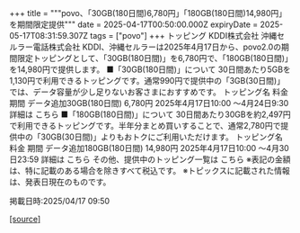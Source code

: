 +++
title = """povo、「30GB(180日間)6,780円」「180GB(180日間)14,980円」を期間限定提供"""
date = 2025-04-17T00:50:00.000Z
expiryDate = 2025-05-17T08:31:59.307Z
tags = ["povo"]
+++
トッピング KDDI株式会社 沖縄セルラー電話株式会社 KDDI、沖縄セルラーは2025年4月17日から、povo2.0の期間限定トッピングとして、「30GB(180日間)」を6,780円で、「180GB(180日間)」を14,980円で提供します。 ■「30GB(180日間)」について 30日間あたり5GBを1,130円で利用できるトッピングです。通常990円で提供中の「3GB(30日間)」では、データ容量が少し足りないお客さまにおすすめです。 トッピング名 料金 期間 データ追加30GB(180日間) 6,780円 2025年4月17日10:00 ～4月24日9:30 詳細は こちら ■「180GB(180日間)」について 30日間あたり30GBを約2,497円で利用できるトッピングです。半年分まとめ買いすることで、通常2,780円で提供中の「30GB(30日間)」よりもおトクにご利用いただけます。 トッピング名 料金 期間 データ追加180GB(180日間) 14,980円 2025年4月17日10:00 ～4月30日23:59 詳細は こちら その他、提供中のトッピング一覧は こちら ※表記の金額は、特に記載のある場合を除きすべて税込です。 ※トピックスに記載された情報は、発表日現在のものです。

掲載日時:2025/04/17 09:50

[[source]](https://povo.jp/news/newsrelease/20250417_01/)
